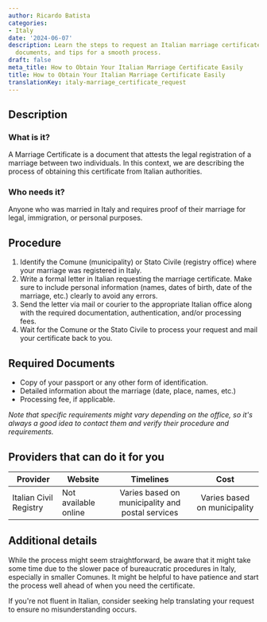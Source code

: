 ```yaml
---
author: Ricardo Batista
categories:
- Italy
date: '2024-06-07'
description: Learn the steps to request an Italian marriage certificate, required
  documents, and tips for a smooth process.
draft: false
meta_title: How to Obtain Your Italian Marriage Certificate Easily
title: How to Obtain Your Italian Marriage Certificate Easily
translationKey: italy-marriage_certificate_request
---
```



## Description
### What is it?
A Marriage Certificate is a document that attests the legal registration of a marriage between two individuals. In this context, we are describing the process of obtaining this certificate from Italian authorities.

### Who needs it?
Anyone who was married in Italy and requires proof of their marriage for legal, immigration, or personal purposes.

## Procedure
1. Identify the Comune (municipality) or Stato Civile (registry office) where your marriage was registered in Italy.
2. Write a formal letter in Italian requesting the marriage certificate. Make sure to include personal information (names, dates of birth, date of the marriage, etc.) clearly to avoid any errors.
3. Send the letter via mail or courier to the appropriate Italian office along with the required documentation, authentication, and/or processing fees.
4. Wait for the Comune or the Stato Civile to process your request and mail your certificate back to you.

## Required Documents
- Copy of your passport or any other form of identification.
- Detailed information about the marriage (date, place, names, etc.)
- Processing fee, if applicable.

*Note that specific requirements might vary depending on the office, so it's always a good idea to contact them and verify their procedure and requirements.*

## Providers that can do it for you

| Provider        |     Website     |     Timelines    |       Cost      |
| --------------- | --------------- |  :-------------: | :-------------: |
| Italian Civil Registry     |  Not available online      | Varies based on municipality and postal services  | Varies based on municipality |

## Additional details
While the process might seem straightforward, be aware that it might take some time due to the slower pace of bureaucratic procedures in Italy, especially in smaller Comunes. It might be helpful to have patience and start the process well ahead of when you need the certificate.

If you're not fluent in Italian, consider seeking help translating your request to ensure no misunderstanding occurs.